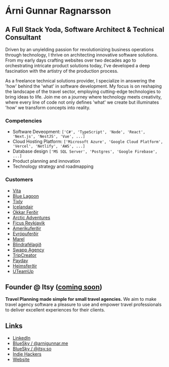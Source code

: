 # Árni Gunnar Ragnarsson

## A Full Stack Yoda, Software Architect & Technical Consultant

Driven by an unyielding passion for revolutionizing business operations through technology, I thrive on architecting innovative software solutions. From my early days crafting websites over two decades ago to orchestrating intricate product solutions today, I've developed a deep fascination with the artistry of the production process.

As a freelance technical solutions provider, I specialize in answering the 'how' behind the 'what' in software development. My focus is on reshaping the landscape of the travel sector, employing cutting-edge technologies to bring ideas to life. Join me on a journey where technology meets creativity, where every line of code not only defines 'what' we create but illuminates 'how' we transform concepts into reality.

### Competencies

- Software Deveopment: ``['C#', 'TypeScript', 'Node', 'React', 'Next.js', 'NestJS', 'Vue', ...]``
- Cloud Hosting Platform:  ``['Microsoft Azure', 'Google Cloud Platform', 'Vercel', 'Netlify', 'AWS', ...]``
- Database design ``['MS SQL Server', 'Postgres', 'Google Firebase', ...]``
- Product planning and innovation
- Technology strategy and roadmapping

### Customers

- [Vita](https://github.com/vita-travel)
- [Blue Lagoon](https://github.com/bluelagoonltd)
- [Tixly](https://github.com/tix-ticketing)
- [Icelandair](https://github.com/icelandair)
- [Okkar Ferðir](https://www.okkarferdir.is)
- [Arctic Adventures](https://www.adventures.com)
- [Ficus Reykjavik](https://www.ficusreykjavik.is)
- [Ameríkuferðir](https://www.amerikuferdir.is)
- [Evrópuferðir](https://www.evropuferdir.is)
- [Marel](https://github.com/marel)
- [Blindrafélagið](https://www.blind.is)
- [Swapp Agency](https://swappagency.com/)
- [TripCreator](https://github.com/xperious)
- [Payday](https://www.payday.is)
- [Heimsferðir](https://www.heimsferdir.is)
- [UTeamUp](https://github.com/uteamup)

## Founder @ Itsy ([coming soon](https://www.itsy.so/))

**Travel Planning made simple for small travel agencies.** We aim to make travel agency software a pleasure to use and empower travel professionals to deliver excellent experiences for their clients.

## Links

- [LinkedIn](https://www.linkedin.com/in/arnigunnar)
- [BlueSky / @arnigunnar.me](https://bsky.app/profile/arnigunnar.me)
- [BlueSky / @itsy.so](https://bsky.app/profile/itsy.so)
- [Indie Hackers](https://www.indiehackers.com/arnigunnar)
- [Website](https://www.cloudconsulting.dev)
